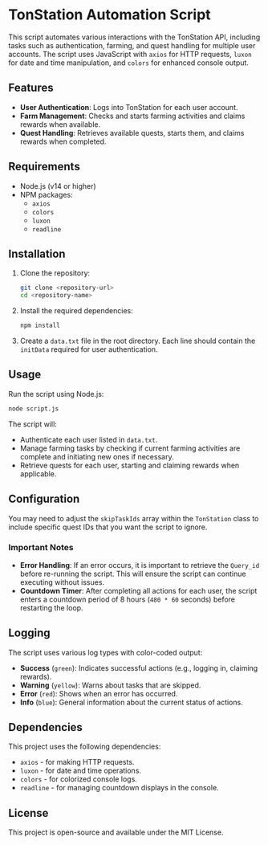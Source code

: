 # TonStation Automation Script

This script automates various interactions with the TonStation API, including tasks such as authentication, farming, and quest handling for multiple user accounts. The script uses JavaScript with `axios` for HTTP requests, `luxon` for date and time manipulation, and `colors` for enhanced console output.

## Features

- **User Authentication**: Logs into TonStation for each user account.
- **Farm Management**: Checks and starts farming activities and claims rewards when available.
- **Quest Handling**: Retrieves available quests, starts them, and claims rewards when completed.

## Requirements

- Node.js (v14 or higher)
- NPM packages:
  - `axios`
  - `colors`
  - `luxon`
  - `readline`

## Installation

1. Clone the repository:
   ```bash
   git clone <repository-url>
   cd <repository-name>
   ```

2. Install the required dependencies:
   ```bash
   npm install
   ```

3. Create a `data.txt` file in the root directory. Each line should contain the `initData` required for user authentication.

## Usage

Run the script using Node.js:

```bash
node script.js
```

The script will:
- Authenticate each user listed in `data.txt`.
- Manage farming tasks by checking if current farming activities are complete and initiating new ones if necessary.
- Retrieve quests for each user, starting and claiming rewards when applicable.

## Configuration

You may need to adjust the `skipTaskIds` array within the `TonStation` class to include specific quest IDs that you want the script to ignore.

### Important Notes

- **Error Handling**: If an error occurs, it is important to retrieve the `Query_id` before re-running the script. This will ensure the script can continue executing without issues.
- **Countdown Timer**: After completing all actions for each user, the script enters a countdown period of 8 hours (`480 * 60` seconds) before restarting the loop.

## Logging

The script uses various log types with color-coded output:
- **Success** (`green`): Indicates successful actions (e.g., logging in, claiming rewards).
- **Warning** (`yellow`): Warns about tasks that are skipped.
- **Error** (`red`): Shows when an error has occurred.
- **Info** (`blue`): General information about the current status of actions.

## Dependencies

This project uses the following dependencies:
- `axios` - for making HTTP requests.
- `luxon` - for date and time operations.
- `colors` - for colorized console logs.
- `readline` - for managing countdown displays in the console.

## License

This project is open-source and available under the MIT License.
